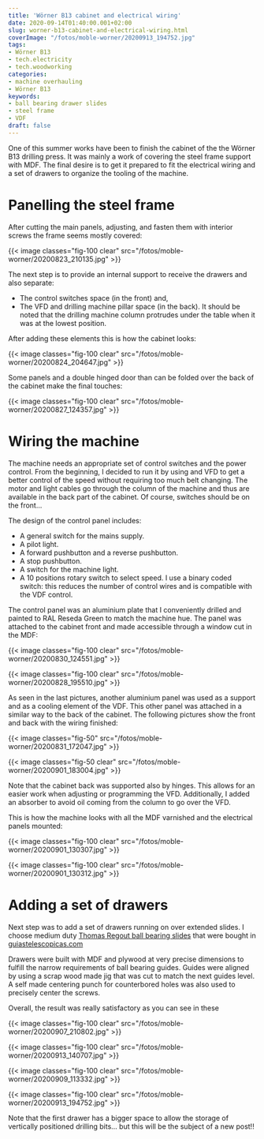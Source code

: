 ```yaml
---
title: 'Wörner B13 cabinet and electrical wiring'
date: 2020-09-14T01:40:00.001+02:00
slug: worner-b13-cabinet-and-electrical-wiring.html
coverImage: "/fotos/moble-worner/20200913_194752.jpg"
tags:
- Wörner B13
- tech.electricity
- tech.woodworking
categories:
- machine overhauling
- Wörner B13
keywords:
- ball bearing drawer slides
- steel frame
- VDF
draft: false
---
```



One of this summer works have been to finish the cabinet of the the
Wörner B13 drilling press. It was mainly a work of covering the steel
frame support with MDF. The final desire is to get it prepared to fit
the electrical wiring and a set of drawers to organize the tooling of
the machine.

<!--more-->

# Panelling the steel frame

After cutting the main panels, adjusting, and fasten them with
interior screws the frame seems mostly covered:


{{< image classes="fig-100 clear"  src="/fotos/moble-worner/20200823_210135.jpg" >}}

The next step is to provide an internal support to receive the drawers
and also separate:

*   The control switches space (in the front) and,
*   The VFD and drilling machine pillar space (in the back). It should
    be noted that the drilling machine column protrudes under the
    table when it was at the lowest position.

After adding these elements this is how the cabinet looks:

{{< image classes="fig-100 clear"  src="/fotos/moble-worner/20200824_204647.jpg" >}}

Some panels and a double hinged door than can be folded over the back
of the cabinet make the final touches:

{{< image classes="fig-100 clear"  src="/fotos/moble-worner/20200827_124357.jpg" >}}


# Wiring the machine

The machine needs an appropriate set of control switches and the power
control. From the beginning, I decided to run it by using and VFD to
get a better control of the speed without requiring too much belt
changing. The motor and light cables go through the column of the
machine and thus are available in the back part of the cabinet. Of
course, switches should be on the front...

The design of the control panel includes:

*   A general switch for the mains supply.
*   A pilot light.
*   A forward pushbutton and a reverse pushbutton.
*   A stop pushbutton.
*   A switch for the machine light.
*   A 10 positions rotary switch to select speed. I use a binary coded
    switch: this reduces the number of control wires and is compatible
    with the VDF control.

The control panel was an aluminium plate that I conveniently drilled
and painted to RAL Reseda Green to match the machine hue. The panel
was attached to the cabinet front and made accessible through a window
cut in the MDF:

{{< image classes="fig-100 clear"  src="/fotos/moble-worner/20200830_124551.jpg" >}}

{{< image classes="fig-100 clear"  src="/fotos/moble-worner/20200828_195510.jpg" >}}

As seen in the last pictures, another aluminium panel was used as a
support and as a cooling element of the VDF. This other panel was
attached in a similar way to the back of the cabinet. The following
pictures show the front and back with the wiring finished:

{{< image classes="fig-50"  src="/fotos/moble-worner/20200831_172047.jpg" >}}

{{< image classes="fig-50 clear"  src="/fotos/moble-worner/20200901_183004.jpg" >}}

Note that the cabinet back was supported also by hinges. This allows
for an easier work when adjusting or programming the
VFD. Additionally, I added an absorber to avoid oil coming from the
column to go over the VFD.

This is how the machine looks with all the MDF varnished and the
electrical panels mounted:

{{< image classes="fig-100 clear"  src="/fotos/moble-worner/20200901_130307.jpg" >}}

{{< image classes="fig-100 clear"  src="/fotos/moble-worner/20200901_130312.jpg" >}}


# Adding a set of drawers

Next step was to add a set of drawers running on over extended
slides. I choose medium duty [Thomas Regout ball bearing
slides](https://www.thomasregout-telescopicslides.com/) that were
bought in [guiastelescopicas.com](http://guiastelescopicas.com)

Drawers were built with MDF and plywood at very precise dimensions to
fulfill the narrow requirements of ball bearing guides. Guides were
aligned by using a scrap wood made jig that was cut to match the next
guides level. A self made centering punch for counterbored holes was
also used to precisely center the screws.

Overall, the result was really satisfactory as you can see in these

{{< image classes="fig-100 clear"  src="/fotos/moble-worner/20200907_210802.jpg" >}}

{{< image classes="fig-100 clear"  src="/fotos/moble-worner/20200913_140707.jpg" >}}

{{< image classes="fig-100 clear"  src="/fotos/moble-worner/20200909_113332.jpg" >}}

{{< image classes="fig-100 clear"  src="/fotos/moble-worner/20200913_194752.jpg" >}}

Note that the first drawer has a bigger space to allow the storage of
vertically positioned drilling bits... but this will be the subject of
a new post!!
